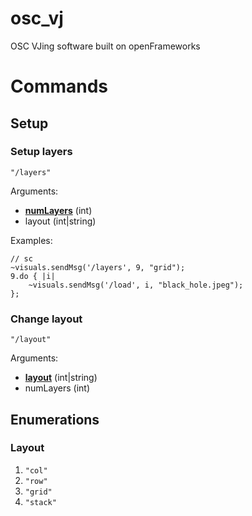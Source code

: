 # osc_vj
OSC VJing software built on openFrameworks

# Commands

## Setup

### Setup layers

`"/layers"`

Arguments:
- [**numLayers**](#layout) (int)
- layout (int|string)

Examples:
```
// sc
~visuals.sendMsg('/layers', 9, "grid");
9.do { |i|
	~visuals.sendMsg('/load', i, "black_hole.jpeg");
};
```

### Change layout

`"/layout"`

Arguments:
- [**layout**](#layout) (int|string)
- numLayers (int)

## Enumerations

### Layout
1. `"col"`
2. `"row"`
3. `"grid"`
4. `"stack"`
